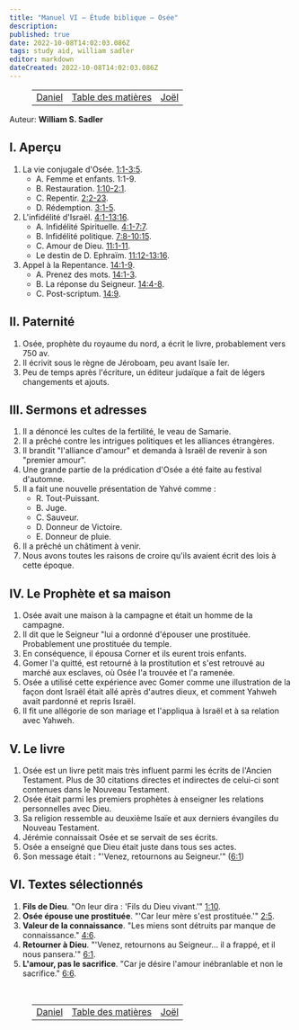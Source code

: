 ```yaml
---
title: "Manuel VI — Étude biblique — Osée"
description: 
published: true
date: 2022-10-08T14:02:03.086Z
tags: study aid, william sadler
editor: markdown
dateCreated: 2022-10-08T14:02:03.086Z
---
```


<figure class="table chapter-navigator">
	<table>
		<tbody>
		<tr>
			<td><a href="/fr/article/William_S_Sadler/Workbook_6_Bible_Study/Study_1_24_Daniel">Daniel</a></td>
			<td><a href="/fr/article/William_S_Sadler/Workbook_6_Bible_Study/Index">Table des matières</a></td>
			<td><a href="/fr/article/William_S_Sadler/Workbook_6_Bible_Study/Study_1_26_Joel">Joël</a></td>
		</tr>
		</tbody>
	</table>
</figure>

Auteur: **William S. Sadler**

## I. Aperçu

1. La vie conjugale d'Osée. [1:1-3:5](/fr/Bible/Osée/1#v1).
	- A. Femme et enfants. 1:1-9.
	- B. Restauration. [1:10-2:1](/fr/Bible/Osée/1#v10).
	- C. Repentir. [2:2-23](/fr/Bible/Osée/2#v2).
	- D. Rédemption. [3:1-5](/fr/Bible/Osée/3#v1).
2. L'infidélité d'Israël. [4:1-13:16](/fr/Bible/Osée/4#v1).
	- A. Infidélité Spirituelle. [4:1-7:7](/fr/Bible/Osée/4#v1).
	- B. Infidélité politique. [7:8-10:15](/fr/Bible/Osée/7#v8).
	- C. Amour de Dieu. [11:1-11](/fr/Bible/Osée/11#v1).
	- Le destin de D. Ephraïm. [11:12-13:16](/fr/Bible/Osée/11#v12).
3. Appel à la Repentance. [14:1-9](/fr/Bible/Osée/14#v1).
	- A. Prenez des mots. [14:1-3](/fr/Bible/Osée/14#v1).
	- B. La réponse du Seigneur. [14:4-8](/fr/Bible/Osée/14#v4).
	- C. Post-scriptum. [14:9](/fr/Bible/Osée/14#v9).

## II. Paternité

1. Osée, prophète du royaume du nord, a écrit le livre, probablement vers 750 av.
2. Il écrivit sous le règne de Jéroboam, peu avant Isaïe Ier.
3. Peu de temps après l'écriture, un éditeur judaïque a fait de légers changements et ajouts.

## III. Sermons et adresses

1. Il a dénoncé les cultes de la fertilité, le veau de Samarie.
2. Il a prêché contre les intrigues politiques et les alliances étrangères.
3. Il brandit "l'alliance d'amour" et demanda à Israël de revenir à son "premier amour".
4. Une grande partie de la prédication d'Osée a été faite au festival d'automne.
5. Il a fait une nouvelle présentation de Yahvé comme :
	- R. Tout-Puissant.
	- B. Juge.
	- C. Sauveur.
	- D. Donneur de Victoire.
	- E. Donneur de pluie.
6. Il a prêché un châtiment à venir.
7. Nous avons toutes les raisons de croire qu'ils avaient écrit des lois à cette époque.

## IV. Le Prophète et sa maison

1. Osée avait une maison à la campagne et était un homme de la campagne.
2. Il dit que le Seigneur "lui a ordonné d'épouser une prostituée. Probablement une prostituée du temple.
3. En conséquence, il épousa Corner et ils eurent trois enfants.
4. Gomer l'a quitté, est retourné à la prostitution et s'est retrouvé au marché aux esclaves, où Osée l'a trouvée et l'a ramenée.
5. Osée a utilisé cette expérience avec Gomer comme une illustration de la façon dont Israël était allé après d'autres dieux, et comment Yahweh avait pardonné et repris Israël.
6. Il fit une allégorie de son mariage et l'appliqua à Israël et à sa relation avec Yahweh.

## V. Le livre

1. Osée est un livre petit mais très influent parmi les écrits de l'Ancien Testament. Plus de 30 citations directes et indirectes de celui-ci sont contenues dans le Nouveau Testament.
2. Osée était parmi les premiers prophètes à enseigner les relations personnelles avec Dieu.
3. Sa religion ressemble au deuxième Isaïe et aux derniers évangiles du Nouveau Testament.
4. Jérémie connaissait Osée et se servait de ses écrits.
5. Osée a enseigné que Dieu était juste dans tous ses actes.
6. Son message était : "'Venez, retournons au Seigneur.'" ([6:1](/en/Bible/Hosea/6#v1))

## VI. Textes sélectionnés

1. **Fils de Dieu**. "On leur dira : 'Fils du Dieu vivant.'" [1:10](/fr/Bible/Hosea/1#v10).
2. **Osée épouse une prostituée**. "'Car leur mère s'est prostituée.'" [2:5](/en/Bible/Hosea/2#v5).
3. **Valeur de la connaissance**. "Les miens sont détruits par manque de connaissance." [4:6](/fr/Bible/Osée/4#v6).
4. **Retourner à Dieu**. "'Venez, retournons au Seigneur... il a frappé, et il nous pansera.'" [6:1](/en/Bible/Hosea/6#v1).
5. **L'amour, pas le sacrifice**. "Car je désire l'amour inébranlable et non le sacrifice." [6:6](/fr/Bible/Osée/6#v6).


<br>

<figure class="table chapter-navigator">
	<table>
		<tbody>
		<tr>
			<td><a href="/fr/article/William_S_Sadler/Workbook_6_Bible_Study/Study_1_24_Daniel">Daniel</a></td>
			<td><a href="/fr/article/William_S_Sadler/Workbook_6_Bible_Study/Index">Table des matières</a></td>
			<td><a href="/fr/article/William_S_Sadler/Workbook_6_Bible_Study/Study_1_26_Joel">Joël</a></td>
		</tr>
		</tbody>
	</table>
</figure>